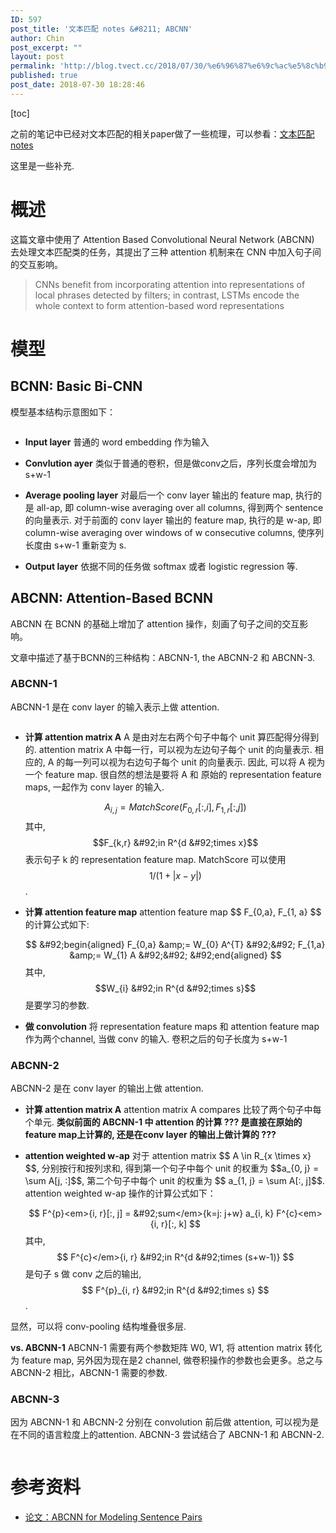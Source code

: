 ```yaml
---
ID: 597
post_title: '文本匹配 notes &#8211; ABCNN'
author: Chin
post_excerpt: ""
layout: post
permalink: 'http://blog.tvect.cc/2018/07/30/%e6%96%87%e6%9c%ac%e5%8c%b9%e9%85%8d-notes-abcnn/'
published: true
post_date: 2018-07-30 18:28:46
---
```

[toc]

之前的笔记中已经对文本匹配的相关paper做了一些梳理，可以参看：<a href="http://blog.tvect.cc/2018/07/05/%E6%96%87%E6%9C%AC%E5%8C%B9%E9%85%8D-notes/">文本匹配 notes</a>

这里是一些补充.

<!--more-->

<h1>概述</h1>

这篇文章中使用了 Attention Based Convolutional Neural Network (ABCNN) 去处理文本匹配类的任务，其提出了三种 attention 机制来在 CNN 中加入句子间的交互影响。

<blockquote>
  CNNs benefit from incorporating attention into representations of local phrases detected by filters; in contrast, LSTMs encode the whole context to form attention-based word representations
</blockquote>

<h1>模型</h1>

<h2>BCNN: Basic Bi-CNN</h2>

模型基本结构示意图如下：

<img src="http://blog.tvect.cc/wp-content/uploads/2018/07/bcnn.png" alt="" />

<ul>
<li><strong>Input layer</strong>
普通的 word embedding 作为输入</p></li>
<li><p><strong>Convlution ayer</strong>
类似于普通的卷积，但是做conv之后，序列长度会增加为 s+w-1</p></li>
<li><p><strong>Average pooling layer</strong>
对最后一个 conv layer 输出的 feature map, 执行的是 all-ap, 即 column-wise averaging over all columns, 得到两个 sentence 的向量表示.
对于前面的 conv layer 输出的 feature map, 执行的是 w-ap, 即 column-wise averaging over windows of w consecutive columns, 使序列长度由 s+w-1 重新变为 s.</p></li>
<li><p><strong>Output layer</strong>
依据不同的任务做 softmax 或者 logistic regression 等.</p></li>
</ul>

<h2>ABCNN: Attention-Based BCNN</h2>

<p>ABCNN 在 BCNN 的基础上增加了 attention 操作，刻画了句子之间的交互影响。

文章中描述了基于BCNN的三种结构：ABCNN-1, the ABCNN-2 和 ABCNN-3.

<h3>ABCNN-1</h3>

ABCNN-1 是在 conv layer 的输入表示上做 attention.

<img src="http://blog.tvect.cc/wp-content/uploads/2018/07/abcnn-1.png" alt="" />

<ul>
<li><strong>计算 attention matrix A</strong>
A 是由对左右两个句子中每个 unit 算匹配得分得到的.
attention matrix A 中每一行，可以视为左边句子每个 unit 的向量表示. 相应的, A 的每一列可以视为右边句子每个 unit 的向量表示. 因此, 可以将 A 视为一个 feature map. 很自然的想法是要将 A 和 原始的 representation feature maps, 一起作为 conv layer 的输入.

$$
A_{i, j} = MatchScore(F_{0,r}[:, i], F_{1,r}[:, j])
$$
其中, $$F_{k,r} &#92;in R^{d &#92;times  x}$$ 表示句子 k 的 representation feature map.
MatchScore 可以使用 $$1/(1+|x-y|)$$.</p></li>
<li><p><strong>计算 attention feature map</strong>
attention feature map $$ F_{0,a}, F_{1, a} $$ 的计算公式如下:

$$
&#92;begin{aligned}
F_{0,a} &amp;= W_{0} A^{T} &#92;&#92;
F_{1,a} &amp;= W_{1} A &#92;&#92;
&#92;end{aligned}
$$
其中, $$W_{i} &#92;in R^{d &#92;times s}$$ 是要学习的参数.</p></li>
<li><p><strong>做 convolution</strong>
将 representation feature maps 和 attention feature map 作为两个channel, 当做 conv 的输入. 卷积之后的句子长度为 s+w-1</p></li>
</ul>

<h3>ABCNN-2</h3>

<p>ABCNN-2 是在 conv layer 的输出上做 attention.

<img src="http://blog.tvect.cc/wp-content/uploads/2018/07/abcnn-2.png" alt="" />

<ul>
<li><strong>计算 attention matrix A</strong>
attention matrix A compares 比较了两个句子中每个单元.
<strong>类似前面的 ABCNN-1 中 attention 的计算 ??? 是直接在原始的feature map上计算的, 还是在conv layer 的输出上做计算的 ???</strong></p></li>
<li><p><strong>attention weighted w-ap</strong>
对于 attention matrix $$ A &#92;in R_{x &#92;times x} $$, 分别按行和按列求和, 得到第一个句子中每个 unit 的权重为 $$a_{0, j} = &#92;sum A[j, :]$$, 第二个句子中每个 unit 的权重为 $$ a_{1, j} = &#92;sum A[:, j]$$.
attention weighted w-ap 操作的计算公式如下：

$$
F^{p}<em>{i, r}[:, j] = &#92;sum</em>{k=j: j+w} a_{i, k} F^{c}<em>{i, r}[:, k]
$$
其中, $$ F^{c}</em>{i, r} &#92;in R^{d &#92;times (s+w-1)} $$ 是句子 s 做 conv 之后的输出, $$ F^{p}_{i, r} &#92;in R^{d &#92;times s} $$.</p></li>
</ul>

<p>显然，可以将 conv-pooling 结构堆叠很多层.

<strong>vs. ABCNN-1</strong>
ABCNN-1 需要有两个参数矩阵 W0, W1, 将 attention matrix 转化为 feature map, 另外因为现在是2 channel, 做卷积操作的参数也会更多。总之与 ABCNN-2 相比，ABCNN-1 需要的参数.

<h3>ABCNN-3</h3>

因为 ABCNN-1 和 ABCNN-2 分别在 convolution 前后做 attention, 可以视为是在不同的语言粒度上的attention. ABCNN-3 尝试结合了 ABCNN-1 和 ABCNN-2.

<img src="http://blog.tvect.cc/wp-content/uploads/2018/07/abcnn-3.png" alt="" />

<h1>参考资料</h1>

<ul>
<li><a href="https://arxiv.org/abs/1512.05193">论文：ABCNN for Modeling Sentence Pairs</a></li>
</ul>